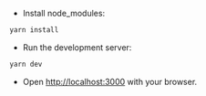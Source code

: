- Install node_modules:

```bash
yarn install
```

- Run the development server:

```bash
yarn dev
```

- Open [http://localhost:3000](http://localhost:3000) with your browser.
